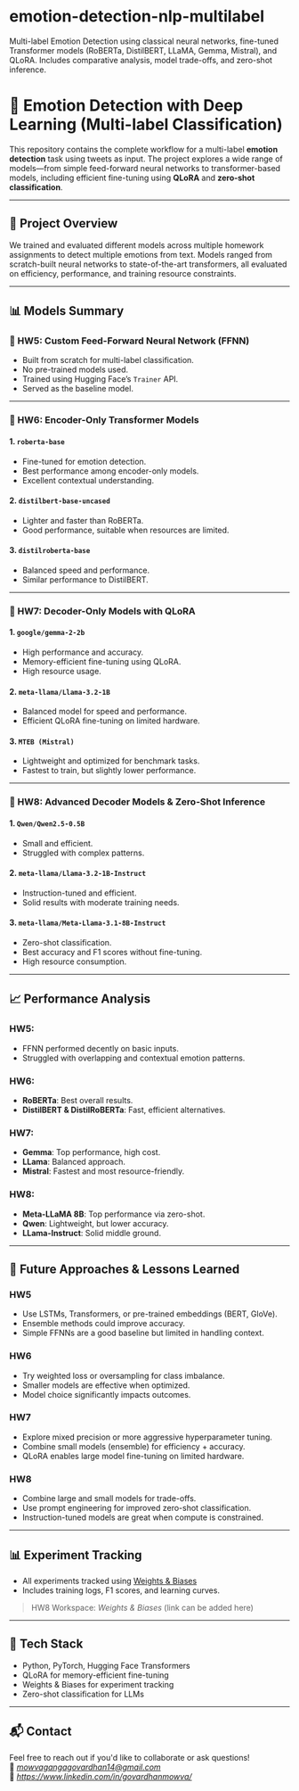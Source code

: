 # emotion-detection-nlp-multilabel
Multi-label Emotion Detection using classical neural networks, fine-tuned Transformer models (RoBERTa, DistilBERT, LLaMA, Gemma, Mistral), and QLoRA. Includes comparative analysis, model trade-offs, and zero-shot inference.
# 🧠 Emotion Detection with Deep Learning (Multi-label Classification)

This repository contains the complete workflow for a multi-label **emotion detection** task using tweets as input. The project explores a wide range of models—from simple feed-forward neural networks to transformer-based models, including efficient fine-tuning using **QLoRA** and **zero-shot classification**.

---

## 📂 Project Overview

We trained and evaluated different models across multiple homework assignments to detect multiple emotions from text. Models ranged from scratch-built neural networks to state-of-the-art transformers, all evaluated on efficiency, performance, and training resource constraints.

---

## 📊 Models Summary

### 🔹 HW5: Custom Feed-Forward Neural Network (FFNN)
- Built from scratch for multi-label classification.
- No pre-trained models used.
- Trained using Hugging Face’s `Trainer` API.
- Served as the baseline model.

---

### 🔹 HW6: Encoder-Only Transformer Models

#### 1. `roberta-base`
- Fine-tuned for emotion detection.
- Best performance among encoder-only models.
- Excellent contextual understanding.

#### 2. `distilbert-base-uncased`
- Lighter and faster than RoBERTa.
- Good performance, suitable when resources are limited.

#### 3. `distilroberta-base`
- Balanced speed and performance.
- Similar performance to DistilBERT.

---

### 🔹 HW7: Decoder-Only Models with QLoRA

#### 1. `google/gemma-2-2b`
- High performance and accuracy.
- Memory-efficient fine-tuning using QLoRA.
- High resource usage.

#### 2. `meta-llama/Llama-3.2-1B`
- Balanced model for speed and performance.
- Efficient QLoRA fine-tuning on limited hardware.

#### 3. `MTEB (Mistral)`
- Lightweight and optimized for benchmark tasks.
- Fastest to train, but slightly lower performance.

---

### 🔹 HW8: Advanced Decoder Models & Zero-Shot Inference

#### 1. `Qwen/Qwen2.5-0.5B`
- Small and efficient.
- Struggled with complex patterns.

#### 2. `meta-llama/Llama-3.2-1B-Instruct`
- Instruction-tuned and efficient.
- Solid results with moderate training needs.

#### 3. `meta-llama/Meta-Llama-3.1-8B-Instruct`
- Zero-shot classification.
- Best accuracy and F1 scores without fine-tuning.
- High resource consumption.

---

## 📈 Performance Analysis

### HW5:
- FFNN performed decently on basic inputs.
- Struggled with overlapping and contextual emotion patterns.

### HW6:
- **RoBERTa**: Best overall results.
- **DistilBERT & DistilRoBERTa**: Fast, efficient alternatives.

### HW7:
- **Gemma**: Top performance, high cost.
- **LLama**: Balanced approach.
- **Mistral**: Fastest and most resource-friendly.

### HW8:
- **Meta-LLaMA 8B**: Top performance via zero-shot.
- **Qwen**: Lightweight, but lower accuracy.
- **LLama-Instruct**: Solid middle ground.

---

## 🔮 Future Approaches & Lessons Learned

### HW5
- Use LSTMs, Transformers, or pre-trained embeddings (BERT, GloVe).
- Ensemble methods could improve accuracy.
- Simple FFNNs are a good baseline but limited in handling context.

### HW6
- Try weighted loss or oversampling for class imbalance.
- Smaller models are effective when optimized.
- Model choice significantly impacts outcomes.

### HW7
- Explore mixed precision or more aggressive hyperparameter tuning.
- Combine small models (ensemble) for efficiency + accuracy.
- QLoRA enables large model fine-tuning on limited hardware.

### HW8
- Combine large and small models for trade-offs.
- Use prompt engineering for improved zero-shot classification.
- Instruction-tuned models are great when compute is constrained.

---

## 📊 Experiment Tracking

- All experiments tracked using [Weights & Biases](https://wandb.ai/)
- Includes training logs, F1 scores, and learning curves.

> HW8 Workspace: *Weights & Biases* (link can be added here)

---

## 🧩 Tech Stack

- Python, PyTorch, Hugging Face Transformers
- QLoRA for memory-efficient fine-tuning
- Weights & Biases for experiment tracking
- Zero-shot classification for LLMs

---

## 📬 Contact

Feel free to reach out if you'd like to collaborate or ask questions!  
📧 *mowvagangagovardhan14@gmail.com*  
🔗 *https://www.linkedin.com/in/govardhanmowva/*

